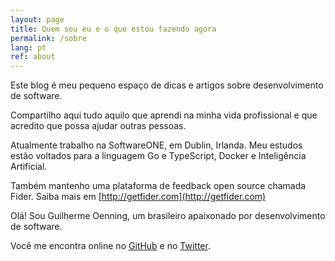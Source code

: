```yaml
---
layout: page
title: Quem sou eu e o que estou fazendo agora
permalink: /sobre
lang: pt
ref: about
---
```


Este blog é meu pequeno espaço de dicas e artigos sobre desenvolvimento de software.

Compartilho aqui tudo aquilo que aprendi na minha vida profissional e que acredito que possa ajudar outras pessoas.

Atualmente trabalho na SoftwareONE, em Dublin, Irlanda. Meu estudos estão voltados para a linguagem Go e TypeScript, Docker e Inteligência Artificial.

Também mantenho uma plataforma de feedback open source chamada Fider. Saiba mais em [http://getfider.com](http://getfider.com)

Olá! Sou Guilherme Oenning, um brasileiro apaixonado por desenvolvimento de software.

Você me encontra online no <a href="https://github.com/{{ site.footer-links.github }}">GitHub</a> e no <a href="https://twitter.com/{{ site.footer-links.twitter }}">Twitter</a>.
